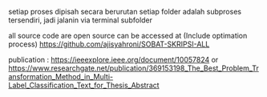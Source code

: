 setiap proses dipisah secara berurutan
setiap folder adalah subproses tersendiri, jadi jalanin via terminal subfolder


all source code are open source can be accessed at (Include optimation process)
https://github.com/ajisyahroni/SOBAT-SKRIPSI-ALL

publication : 
https://ieeexplore.ieee.org/document/10057824
or 
https://www.researchgate.net/publication/369153198_The_Best_Problem_Transformation_Method_in_Multi-Label_Classification_Text_for_Thesis_Abstract